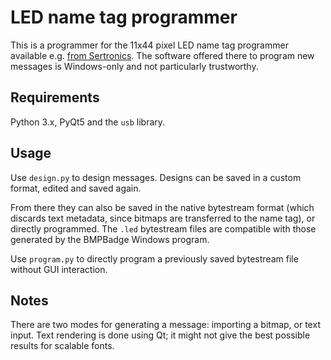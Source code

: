# LED name tag programmer

This is a programmer for the 11x44 pixel LED name tag programmer available
e.g. [from Sertronics](https://www.sertronics-shop.de/computer/pc-peripheriegeraete/usb-gadgets/led-name-tag-11x44-pixel-usb).
The software offered there to program new messages is Windows-only and not
particularly trustworthy.

## Requirements

Python 3.x, PyQt5 and the `usb` library.

## Usage

Use `design.py` to design messages.  Designs can be saved in a custom format,
edited and saved again.

From there they can also be saved in the native bytestream format (which
discards text metadata, since bitmaps are transferred to the name tag), or
directly programmed.  The `.led` bytestream files are compatible with those
generated by the BMPBadge Windows program.

Use `program.py` to directly program a previously saved bytestream file
without GUI interaction.

## Notes

There are two modes for generating a message: importing a bitmap, or text input.
Text rendering is done using Qt; it might not give the best possible results
for scalable fonts.
